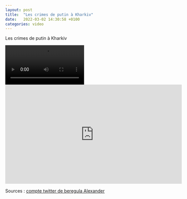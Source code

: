 ```yaml
---
layout: post
title:  "Les crimes de putin à Kharkiv"
date:   2022-03-02 14:30:58 +0100
categories: video
---
```


Les crimes de putin à Kharkiv


<video controls width="250">
    <source src="/assets/videos/Putin-crime-in-Kharkiv.webm"
            type="video/webm">
    <source src="/assets/videos/Putin-crime-in-Kharkiv.mp4"
            type="video/mp4">
    Sorry, your browser doesn't support embedded videos.
</video>

<iframe width="560" height="315" src="https://www.youtube.com/embed/YYJCODB0cLM" title="YouTube video player" frameborder="0" allow="accelerometer; autoplay; clipboard-write; encrypted-media; gyroscope; picture-in-picture" allowfullscreen></iframe>

Sources : <a href="https://twitter.com/nftsplanet/status/1499023547402002432">compte twitter de beregula Alexander</a>